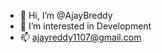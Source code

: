 - 👋 Hi, I’m @AjayBreddy
- 👀 I’m interested in Development
- 📫 ajayreddy1107@gmail.com

<!---
AjayBreddy/AjayBreddy is a ✨ special ✨ repository because its `README.md` (this file) appears on your GitHub profile.
You can click the Preview link to take a look at your changes.
--->
